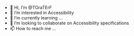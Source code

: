- 👋 Hi, I’m @TOraTErF
- 👀 I’m interested in Accessibility
- 🌱 I’m currently learning ...
- 💞️ I’m looking to collaborate on Accessibility specifications
- 📫 How to reach me ...

<!---
TOraTErF/TOraTErF is a ✨ special ✨ repository because its `README.md` (this file) appears on your GitHub profile.
You can click the Preview link to take a look at your changes.
--->
